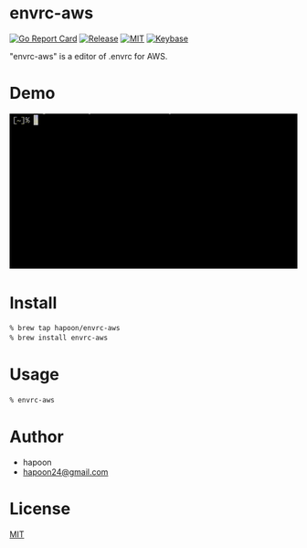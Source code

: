# envrc-aws

[![Go Report Card](https://goreportcard.com/badge/github.com/hapoon/envrc-aws)](https://goreportcard.com/report/github.com/hapoon/envrc-aws)
[![Release](https://img.shields.io/github/release/hapoon/envrc-aws.svg?style=flat-square)](https://github.com/hapoon/envrc-aws/release)
[![MIT](https://img.shields.io/github/license/hapoon/envrc-aws)](https://img.shields.io/github/license/hapoon/envrc-aws)
[![Keybase](https://img.shields.io/keybase/pgp/hapoon)](https://img.shields.io/keybase/pgp/hapoon)

"envrc-aws" is a editor of .envrc for AWS.

# Demo

![Demo](assets/images/gamen-demo.gif)

# Install

```bash
% brew tap hapoon/envrc-aws
% brew install envrc-aws
```

# Usage

```bash
% envrc-aws
```

# Author

* hapoon
* hapoon24@gmail.com

# License

[MIT](LICENSE)

